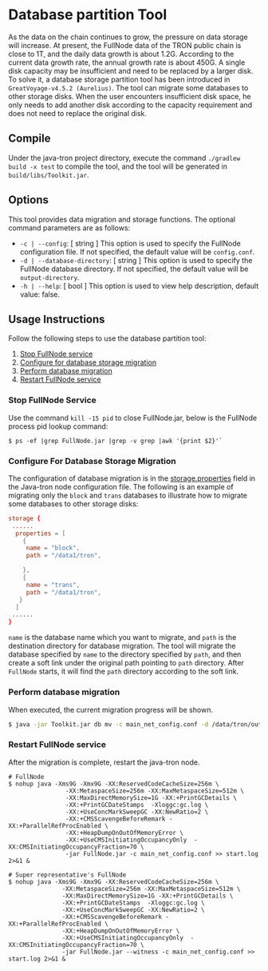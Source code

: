 # Database partition Tool

As the data on the chain continues to grow, the pressure on data storage will increase. At present, the FullNode data of the TRON public chain is close to 1T, and the daily data growth is about 1.2G. According to the current data growth rate, the annual growth rate is about 450G. A single disk capacity may be insufficient and need to be replaced by a larger disk. To solve it, a database storage partition tool has been introduced in `GreatVoyage-v4.5.2 (Aurelius)`. The tool can migrate some databases to other storage disks. When the user encounters insufficient disk space, he only needs to add another disk according to the capacity requirement and does not need to replace the original disk.

## Compile
Under the java-tron project directory, execute the command `./gradlew build -x test` to compile the tool, and the tool will be generated in `build/libs/Toolkit.jar`.

  
## Options

This tool provides data migration and storage functions. The optional command parameters are as follows:

- `-c | --config`: [ string ]  This option is used to specify the FullNode configuration file. If not specified, the default value will be `config.conf`.
- `-d | --database-directory`: [ string ]  This option is used to specify the FullNode database directory. If not specified, the default value will be `output-directory`.
- `-h | --help`: [ bool ]  This option is used to view help description, default value: false.



## Usage Instructions
Follow the following steps to use the database partition tool:

1. [Stop FullNode service](#stop-fullnode-service)
2. [Configure for database storage migration](#configure-for-database-storage-migration)
3. [Perform database migration](#perform-database-migration)
4. [Restart FullNode service](#restart-fullnode-service)


### Stop FullNode Service

Use the command `kill -15 pid` to close FullNode.jar, below is the FullNode process pid lookup command:
```
$ ps -ef |grep FullNode.jar |grep -v grep |awk '{print $2}'`
```


### Configure For Database Storage Migration

The configuration of database migration is in the [storage.properties](https://github.com/tronprotocol/tron-deployment/blob/master/main_net_config.conf#L37) field in the Java-tron node configuration file. The following is an example of migrating only the `block` and `trans` databases to illustrate how to migrate some databases to other storage disks:

```conf
storage {
 ......
  properties = [
    {
     name = "block",
     path = "/data1/tron",

    },
    {
     name = "trans",
     path = "/data1/tron",
   }
  ]
 ......
}

```
`name` is the database name which you want to migrate, and `path` is the destination directory for database migration. The tool will migrate the database specified by `name` to the directory specified by `path`, and then create a soft link under the original path pointing to `path` directory. After `FullNode` starts, it will find the `path` directory according to the soft link.


### Perform database migration

When executed, the current migration progress will be shown.

```bash
$ java -jar Toolkit.jar db mv -c main_net_config.conf -d /data/tron/output-directory
```

### Restart FullNode service
After the migration is complete, restart the java-tron node.
```
# FullNode
$ nohup java -Xms9G -Xmx9G -XX:ReservedCodeCacheSize=256m \
                -XX:MetaspaceSize=256m -XX:MaxMetaspaceSize=512m \
                -XX:MaxDirectMemorySize=1G -XX:+PrintGCDetails \
                -XX:+PrintGCDateStamps  -Xloggc:gc.log \
                -XX:+UseConcMarkSweepGC -XX:NewRatio=2 \
                -XX:+CMSScavengeBeforeRemark -XX:+ParallelRefProcEnabled \
                -XX:+HeapDumpOnOutOfMemoryError \
                -XX:+UseCMSInitiatingOccupancyOnly  -XX:CMSInitiatingOccupancyFraction=70 \
                -jar FullNode.jar -c main_net_config.conf >> start.log 2>&1 &

# Super representative's FullNode
$ nohup java -Xms9G -Xmx9G -XX:ReservedCodeCacheSize=256m \
               -XX:MetaspaceSize=256m -XX:MaxMetaspaceSize=512m \
               -XX:MaxDirectMemorySize=1G -XX:+PrintGCDetails \
               -XX:+PrintGCDateStamps  -Xloggc:gc.log \
               -XX:+UseConcMarkSweepGC -XX:NewRatio=2 \
               -XX:+CMSScavengeBeforeRemark -XX:+ParallelRefProcEnabled \
               -XX:+HeapDumpOnOutOfMemoryError \
               -XX:+UseCMSInitiatingOccupancyOnly  -XX:CMSInitiatingOccupancyFraction=70 \
               -jar FullNode.jar --witness -c main_net_config.conf >> start.log 2>&1 &
```
